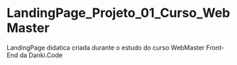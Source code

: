 # LandingPage_Projeto_01_Curso_WebMaster
 LandingPage didatica criada durante o estudo do curso WebMaster Front-End da Danki.Code
